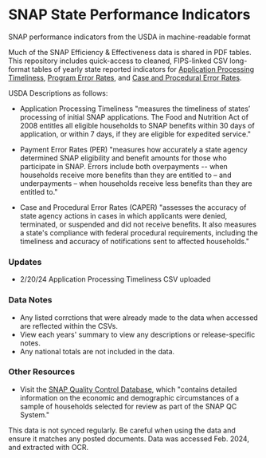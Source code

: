 # SNAP State Performance Indicators
SNAP performance indicators from the USDA in machine-readable format

Much of the SNAP Efficiency & Effectiveness data is shared in PDF tables. This repository includes quick-access to cleaned, FIPS-linked CSV long-format tables of yearly state reported indicators for [Application Processing Timeliness](https://www.fns.usda.gov/snap/qc/timeliness), [Program Error Rates](https://www.fns.usda.gov/snap/qc/per), and [Case and Procedural Error Rates](https://www.fns.usda.gov/snap/qc/caper).

USDA Descriptions as follows:

- Application Processing Timeliness "measures the timeliness of states’ processing of initial SNAP applications. The Food and Nutrition Act of 2008 entitles all eligible households to SNAP benefits within 30 days of application, or within 7 days, if they are eligible for expedited service."

- Payment Error Rates (PER) "measures how accurately a state agency determined SNAP eligibility and benefit amounts for those who participate in SNAP. Errors include both overpayments -- when households receive more benefits than they are entitled to – and underpayments – when households receive less benefits than they are entitled to."
  
- Case and Procedural Error Rates (CAPER) "assesses the accuracy of state agency actions in cases in which applicants were denied, terminated, or suspended and did not receive benefits. It also measures a state's compliance with federal procedural requirements, including the timeliness and accuracy of notifications sent to affected households."

### Updates

- 2/20/24 Application Processing Timeliness CSV uploaded


### Data Notes

- Any listed corrctions that were already made to the data when accessed are reflected within the CSVs.
- View each years' summary to view any descriptions or release-specific notes.
- Any national totals are not included in the data.

### Other Resources

- Visit the [SNAP Quality Control Database](https://snapqcdata.net/datafiles), which "contains detailed information on the economic and demographic circumstances of a sample of households selected for review as part of the SNAP QC System."

This data is not synced regularly. Be careful when using the data and ensure it matches any posted documents. Data was accessed Feb. 2024, and extracted with OCR.
